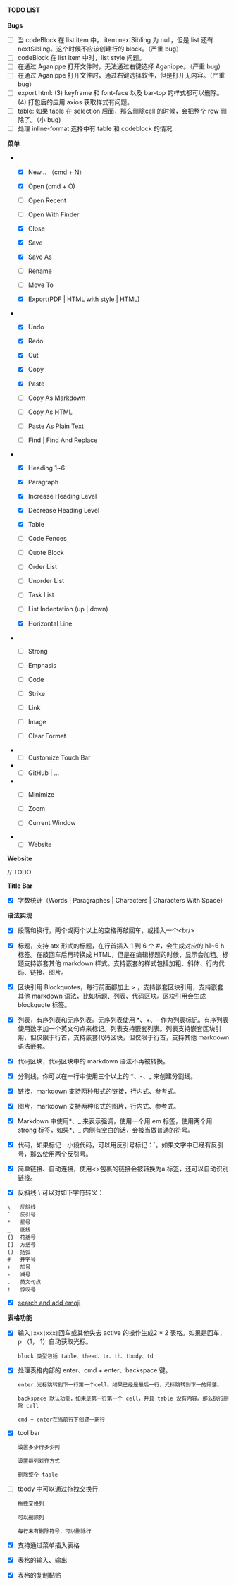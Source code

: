#### TODO LIST

**Bugs**

- [ ] 当 codeBlock 在 list item 中， item nextSibling 为 null，但是 list 还有nextSibling。这个时候不应该创建行的 block。（严重 bug）
- [ ] codeBlock 在 list item 中时，list style 问题。
- [ ] 在通过 Aganippe 打开文件时，无法通过右键选择 Aganippe。（严重 bug）
- [ ] 在通过 Aganippe 打开文件时，通过右键选择软件，但是打开无内容。（严重 bug）
- [ ] export html: (3) keyframe 和 font-face 以及 bar-top 的样式都可以删除。(4) 打包后的应用 axios 获取样式有问题。
- [ ] table: 如果 table 在 selection 后面，那么删除cell 的时候，会把整个 row 删除了。（小 bug)
- [ ] 处理 inline-format 选择中有 table 和 codeblock 的情况

**菜单**

- - [x] New... （cmd + N）

  - [x] Open (cmd + O)

  - [ ] Open Recent

  - [ ] Open With Finder

  - [x] Close

  - [x] Save

  - [x] Save As

  - [ ] Rename

  - [ ] Move To

  - [x] Export(PDF | HTML with style | HTML)

- - [x] Undo

  - [x] Redo

  - [x] Cut

  - [x] Copy

  - [x] Paste

  - [ ] Copy As Markdown

  - [ ] Copy As HTML

  - [ ] Paste As Plain Text

  - [ ] Find | Find And Replace

- - [x] Heading 1~6

  - [x] Paragraph

  - [x] Increase Heading Level

  - [x] Decrease Heading Level

  - [x] Table

  - [ ] Code Fences

  - [ ] Quote Block

  - [ ] Order List

  - [ ] Unorder List

  - [ ] Task List

  - [ ] List Indentation (up | down)

  - [x] Horizontal Line

- - [ ] Strong

  - [ ] Emphasis

  - [ ] Code

  - [ ] Strike

  - [ ] Link

  - [ ] Image

  - [ ] Clear Format

- - [ ] Customize Touch Bar

- - [ ] GitHub | ...

- - [ ] Minimize

  - [ ] Zoom

  - [ ] Current Window

- - [ ] Website

**Website**

// TODO

**Title Bar**

- [x] 字数统计（Words | Paragraphes | Characters | Characters With Space）

**语法实现**

- [x] 段落和换行，两个或两个以上的空格再敲回车，或插入一个\<br/\>

- [x] 标题，支持 atx 形式的标题，在行首插入 1 到 6 个 #，会生成对应的 h1~6 h 标签。在敲回车后再转换成 HTML，但是在编辑标题的时候，显示会加粗。标题支持嵌套其他 markdown 样式。支持嵌套的样式包括加粗、斜体、行内代码、链接、图片。

- [x] 区块引用 Blockquotes，每行前面都加上 > ，支持嵌套区块引用，支持嵌套其他 markdown 语法，比如标题、列表、代码区块。区块引用会生成 blockquote 标签。

- [x] 列表，有序列表和无序列表。无序列表使用 *、+、- 作为列表标记。有序列表使用数字加一个英文句点来标记。列表支持嵌套列表。列表支持嵌套区块引用，但仅限于行首，支持嵌套代码区块，但仅限于行首，支持其他 markdown 语法嵌套。

- [x] 代码区块，代码区块中的 markdown 语法不再被转换。

- [x] 分割线，你可以在一行中使用三个以上的 *、-、_ 来创建分割线。

- [x] 链接，markdown 支持两种形式的链接，行内式、参考式。

- [x] 图片，markdown 支持两种形式的图片，行内式、参考式。

- [x] Markdown 中使用\*、\_ 来表示强调，使用一个用 em 标签，使用两个用 strong 标签，如果\*、\_ 内侧有空白的话，会被当做普通的符号。

- [x] 代码，如果标记一小段代码，可以用反引号标记：\`。如果文字中已经有反引号，那么使用两个反引号。

- [x] 简单链接、自动连接，使用\<\>包裹的链接会被转换为a 标签，还可以自动识别链接。

- [x] 反斜线 \ 可以对如下字符转义：

```
\   反斜线
`   反引号
*   星号
_   底线
{}  花括号
[]  方括号
()  括弧
#   井字号
+   加号
-   减号
.   英文句点
!   惊叹号
```

- [x] [search and add emoji](https://www.webpagefx.com/tools/emoji-cheat-sheet/)

**表格功能**

* [x] 输入`|xxx|xxx|`回车或其他失去 active 的操作生成2 * 2 表格。如果是回车，p （1， 1）自动获取光标。

      block 类型包括 table、thead、tr、th、tbody、td

* [x] 处理表格内部的 enter、cmd + enter、backspace 键。

      enter 光标跳转到下一行第一个cell。如果已经是最后一行，光标跳转到下一的段落。

      backspace 默认功能，如果是第一行第一个 cell，并且 table 没有内容。那么执行删除 cell

      cmd + enter在当前行下创建一新行

* [x] tool bar

      设置多少行多少列

      设置每列对齐方式

      删除整个 table

* [ ] tbody 中可以通过拖拽交换行
      
      拖拽交换列

      可以删除列

      每行末有删除符号，可以删除行

* [x] 支持通过菜单插入表格

* [x] 表格的输入、输出

* [x] 表格的复制黏贴